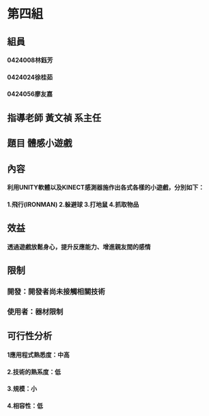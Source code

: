 # 第四組
## 組員  
#### 0424008林鈺芳
#### 0424024徐桂茹
#### 0424056廖友嘉
## 指導老師 黃文禎 系主任
## 題目  體感小遊戲
## 內容
#### 利用UNITY軟體以及KINECT感測器施作出各式各樣的小遊戲，分別如下：
#### 1.飛行(IRONMAN) 2.躲避球 3.打地鼠 4.抓取物品 
## 效益
#### 透過遊戲放鬆身心，提升反應能力、增進親友間的感情
## 限制
### 開發：開發者尚未接觸相關技術
### 使用者：器材限制
## 可行性分析
#### 1應用程式熟悉度：中高
#### 2.技術的熟系度：低
#### 3.規模：小
#### 4.相容性：低
